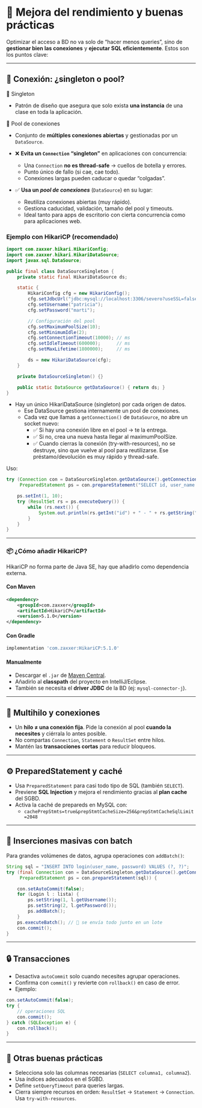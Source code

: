 # 🧠 Mejora del rendimiento y buenas prácticas

Optimizar el acceso a BD no va solo de “hacer menos queries”, sino de **gestionar bien las conexiones** y **ejecutar SQL eficientemente**. Estos son los puntos clave:

---

## 🔌 Conexión: ¿singleton o pool?

🔹 Singleton  
- Patrón de diseño que asegura que solo exista **una instancia** de una clase en toda la aplicación.

🔹 Pool de conexiones  
- Conjunto de **múltiples conexiones abiertas** y gestionadas por un `DataSource`.

- ❌ **Evita un `Connection` “singleton”** en aplicaciones con concurrencia:
    - Una `Connection` **no es thread-safe** → cuellos de botella y errores.
    - Punto único de fallo (si cae, cae todo).
    - Conexiones largas pueden caducar o quedar “colgadas”.

- ✅ **Usa un *pool de conexiones*** (`DataSource`) en su lugar:
    - Reutiliza conexiones abiertas (muy rápido).
    - Gestiona caducidad, validación, tamaño del pool y timeouts.
    - Ideal tanto para apps de escritorio con cierta concurrencia como para aplicaciones web.

### Ejemplo con HikariCP (recomendado)

```java
import com.zaxxer.hikari.HikariConfig;
import com.zaxxer.hikari.HikariDataSource;
import javax.sql.DataSource;

public final class DataSourceSingleton {
    private static final HikariDataSource ds;

    static {
        HikariConfig cfg = new HikariConfig();
        cfg.setJdbcUrl("jdbc:mysql://localhost:3306/severo?useSSL=false");
        cfg.setUsername("patricia");
        cfg.setPassword("marti");

        // Configuración del pool
        cfg.setMaximumPoolSize(10);
        cfg.setMinimumIdle(2);
        cfg.setConnectionTimeout(10000); // ms
        cfg.setIdleTimeout(600000);      // ms
        cfg.setMaxLifetime(1800000);     // ms

        ds = new HikariDataSource(cfg);
    }

    private DataSourceSingleton() {}

    public static DataSource getDataSource() { return ds; }
}
```

- Hay un único HikariDataSource (singleton) por cada origen de datos.  
    - Ese DataSource gestiona internamente un pool de conexiones.  
    - Cada vez que llamas a `getConnection()` de `DataSource`, no abre un socket nuevo:  
       - ✅ Si hay una conexión libre en el pool → te la entrega.  
       - ✅ Si no, crea una nueva hasta llegar al maximumPoolSize.
       - ✅ Cuando cierras la conexión (try-with-resources), no se destruye, sino que vuelve al pool para reutilizarse. Ese préstamo/devolución es muy rápido y thread-safe.

Uso:
```java
try (Connection con = DataSourceSingleton.getDataSource().getConnection();
     PreparedStatement ps = con.prepareStatement("SELECT id, user_name FROM login WHERE id < ?")) {

    ps.setInt(1, 10);
    try (ResultSet rs = ps.executeQuery()) {
        while (rs.next()) {
            System.out.println(rs.getInt("id") + " - " + rs.getString("user_name"));
        }
    }
}
```

---

### 📦 ¿Cómo añadir HikariCP?

HikariCP no forma parte de Java SE, hay que añadirlo como dependencia externa.

#### Con Maven
```xml
<dependency>
    <groupId>com.zaxxer</groupId>
    <artifactId>HikariCP</artifactId>
    <version>5.1.0</version>
</dependency>
```

#### Con Gradle
```gradle
implementation 'com.zaxxer:HikariCP:5.1.0'
```

#### Manualmente
- Descargar el `.jar` de [Maven Central](https://mvnrepository.com/artifact/com.zaxxer/HikariCP).  
- Añadirlo al **classpath** del proyecto en IntelliJ/Eclipse.  
- También se necesita el **driver JDBC** de la BD (ej: `mysql-connector-j`).

---

## 🧵 Multihilo y conexiones

- Un **hilo ≠ una conexión fija**. Pide la conexión al pool **cuando la necesites** y ciérrala lo antes posible.  
- No compartas `Connection`, `Statement` o `ResultSet` entre hilos.  
- Mantén las **transacciones cortas** para reducir bloqueos.

---

## ⚙️ PreparedStatement y caché

- Usa `PreparedStatement` para casi todo tipo de SQL (también `SELECT`).  
- Previene **SQL Injection** y mejora el rendimiento gracias al **plan cache** del SGBD.
- Activa la caché de prepareds en MySQL con:  
  - `cachePrepStmts=true&prepStmtCacheSize=256&prepStmtCacheSqlLimit=2048`  

---

## 🚀 Inserciones masivas con batch

Para grandes volúmenes de datos, agrupa operaciones con `addBatch()`:

```java
String sql = "INSERT INTO login(user_name, password) VALUES (?, ?)";
try (final Connection con = DataSourceSingleton.getDataSource().getConnection();
     PreparedStatement ps = con.prepareStatement(sql)) {

    con.setAutoCommit(false);
    for (Login l : lista) {
        ps.setString(1, l.getUsername());
        ps.setString(2, l.getPassword());
        ps.addBatch();
    }
    ps.executeBatch(); // 🚀 se envía todo junto en un lote
    con.commit();
}
```

---

## 🔒 Transacciones

- Desactiva `autoCommit` solo cuando necesites agrupar operaciones.  
- Confirma con `commit()` y revierte con `rollback()` en caso de error.  
- Ejemplo:
```java
con.setAutoCommit(false);
try {
    // operaciones SQL
    con.commit();
} catch (SQLException e) {
    con.rollback();
}
```

---

## 🧹 Otras buenas prácticas

- Selecciona solo las columnas necesarias (`SELECT columna1, columna2`).
- Usa índices adecuados en el SGBD.
- Define `setQueryTimeout` para queries largas.
- Cierra siempre recursos en orden: `ResultSet` → `Statement` → `Connection`. Usa `try-with-resources`.

